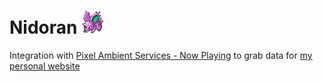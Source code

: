 # Nidoran ![Nidoran](cryptonym.png)

Integration with [Pixel Ambient Services - Now Playing](https://play.google.com/store/apps/details?id=com.google.intelligence.sense) to grab data for [my personal website](http://braxtondiggs.com)
